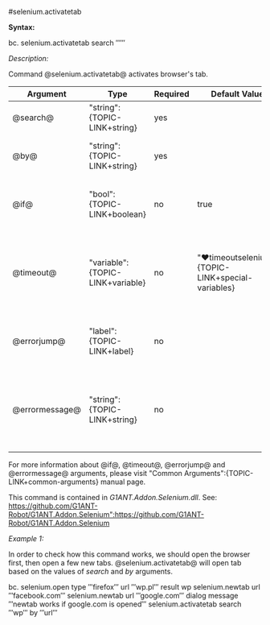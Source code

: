 #selenium.activatetab

**Syntax:**

bc. selenium.activatetab  search ‴‴  

*Description:*

Command @selenium.activatetab@ activates browser's tab. 

| Argument | Type | Required | Default Value | Description |
| -------- | ---- | -------- | ------------- | ----------- |
|@search@| "string":{TOPIC-LINK+string}| yes |  | tab searching text |
|@by@| "string":{TOPIC-LINK+string}| yes|  | tab searching constraint, accepts 'title' or 'url' |
|@if@| "bool":{TOPIC-LINK+boolean}| no | true | runs the command only if condition is true |
|@timeout@| "variable":{TOPIC-LINK+variable}| no | "♥timeoutselenium":{TOPIC-LINK+special-variables} | specifies time in milliseconds for G1ANT.Robot to wait for the command to be executed |
|@errorjump@ | "label":{TOPIC-LINK+label}| no | | name of the label to jump to if given @timeout@ expires |
|@errormessage@| "string":{TOPIC-LINK+string}| no |  | message that will be shown in case error occurs and no @errorjump@ argument is specified |

For more information about @if@, @timeout@, @errorjump@ and @errormessage@ arguments, please visit "Common Arguments":{TOPIC-LINK+common-arguments} manual page.

This command is contained in *G1ANT.Addon.Selenium.dll*.
See: https://github.com/G1ANT-Robot/G1ANT.Addon.Selenium":https://github.com/G1ANT-Robot/G1ANT.Addon.Selenium

*Example 1:*

In order to check how this command works, we should open the browser first, then open a few new tabs. @selenium.activatetab@ will open tab based on the values of *search* and *by* arguments.

bc. selenium.open type ‴firefox‴ url ‴wp.pl‴ result wp
 selenium.newtab url ‴facebook.com‴
 selenium.newtab url ‴google.com‴
 dialog message ‴newtab works if google.com is opened‴
 selenium.activatetab search ‴wp‴ by ‴url‴
 

